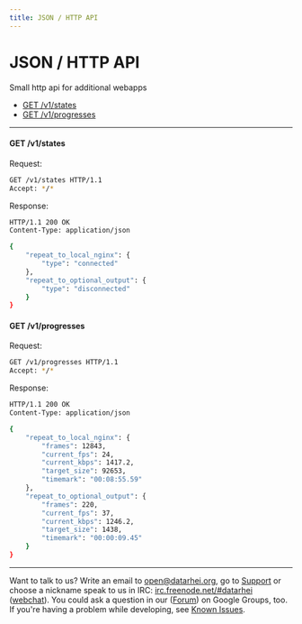 ```yaml
---
title: JSON / HTTP API
---
```


# JSON / HTTP API

Small http api for additional webapps

* [GET /v1/states](#get-v1-states)
* [GET /v1/progresses](#get-v1-progresses)

---

#### GET /v1/states

Request:

```sh
GET /v1/states HTTP/1.1
Accept: */*
```

Response:

```sh
HTTP/1.1 200 OK
Content-Type: application/json

{
    "repeat_to_local_nginx": {
        "type": "connected"
    },
    "repeat_to_optional_output": {
        "type": "disconnected"
    }
}
```

#### GET /v1/progresses

Request:

```sh
GET /v1/progresses HTTP/1.1
Accept: */*
```

Response:

```sh
HTTP/1.1 200 OK
Content-Type: application/json

{
    "repeat_to_local_nginx": {
        "frames": 12843,
        "current_fps": 24,
        "current_kbps": 1417.2,
        "target_size": 92653,
        "timemark": "00:08:55.59"
    },
    "repeat_to_optional_output": {
        "frames": 220,
        "current_fps": 37,
        "current_kbps": 1246.2,
        "target_size": 1438,
        "timemark": "00:00:09.45"
    }
}
```

---
Want to talk to us? Write an email to <a href="mailto:open@datarhei.org?subject=Datarhei/Restreamer">open@datarhei.org</a>, go to [Support](../support.html) or choose a nickname speak to us in IRC: <a href="irc://irc.freenode.net#datarhei">irc.freenode.net/#datarhei</a> (<a target= "_blank" href="https://webchat.freenode.net/?channels=datarhei">webchat</a>). You could ask a question in our (<a target= "_blank" href="https://groups.google.com/forum/#!forum/datarhei">Forum</a>) on Google Groups, too. If you're having a problem while developing, see <a target= "_blank" href="https://github.com/datarhei/restreamer/issues">Known Issues</a>. 